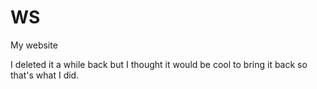 # WS
My website

I deleted it a while back but I thought it would be cool to bring it back so that's what I did.
